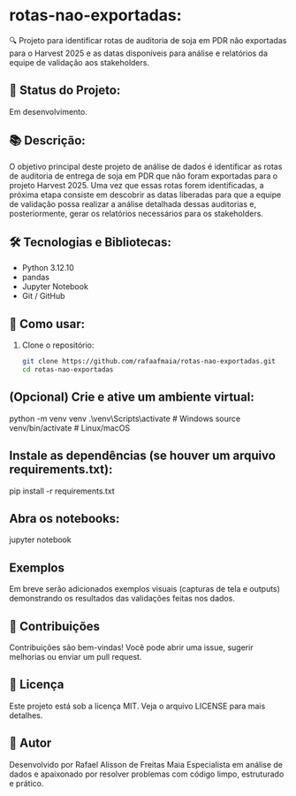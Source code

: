 # rotas-nao-exportadas:

🔍 Projeto para identificar rotas de auditoria de soja em PDR não exportadas para o Harvest 2025 e as datas disponíveis para análise e relatórios da equipe de validação aos stakeholders.

## 🚧 Status do Projeto:

Em desenvolvimento.

## 📚 Descrição:

O objetivo principal deste projeto de análise de dados é identificar as rotas de auditoria de entrega de soja em PDR que não foram exportadas para o projeto Harvest 2025. Uma vez que essas rotas forem identificadas, a próxima etapa consiste em descobrir as datas liberadas para que a equipe de validação possa realizar a análise detalhada dessas auditorias e, posteriormente, gerar os relatórios necessários para os stakeholders.

## 🛠 Tecnologias e Bibliotecas:

- Python 3.12.10
- pandas
- Jupyter Notebook
- Git / GitHub

## 🚀 Como usar:

1. Clone o repositório:
   ```bash
   git clone https://github.com/rafaafmaia/rotas-nao-exportadas.git
   cd rotas-nao-exportadas

## (Opcional) Crie e ative um ambiente virtual:

python -m venv venv
.\venv\Scripts\activate   # Windows
source venv/bin/activate # Linux/macOS

## Instale as dependências (se houver um arquivo requirements.txt):

pip install -r requirements.txt

## Abra os notebooks:

jupyter notebook

## Exemplos
Em breve serão adicionados exemplos visuais (capturas de tela e outputs) demonstrando os resultados das validações feitas nos dados.

## 🤝 Contribuições
Contribuições são bem-vindas!
Você pode abrir uma issue, sugerir melhorias ou enviar um pull request.

## 📄 Licença
Este projeto está sob a licença MIT. Veja o arquivo LICENSE para mais detalhes.

## 👤 Autor
Desenvolvido por Rafael Alisson de Freitas Maia
Especialista em análise de dados e apaixonado por resolver problemas com código limpo, estruturado e prático.
